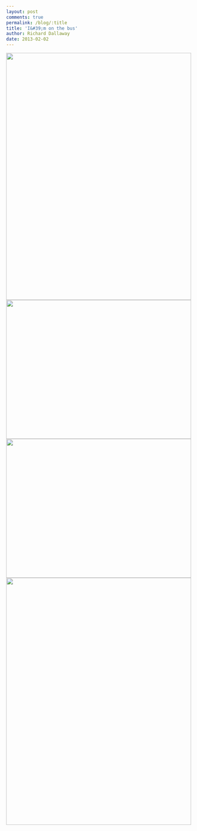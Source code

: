 ```yaml
---
layout: post
comments: true
permalink: /blog/:title
title: 'I&#39;m on the bus'
author: Richard Dallaway
date: 2013-02-02
---
```


<div><a href="http://static.skitters.dallaway.com/KIMG_20130202_134748.jpg"><img width="500" src="http://static.skitters.dallaway.com/KIMG_20130202_134748.jpg.500.jpg" height="667"></img></a></div><div><a href="http://static.skitters.dallaway.com/WIMG_20130202_134502.jpg"><img width="500" src="http://static.skitters.dallaway.com/WIMG_20130202_134502.jpg.500.jpg" height="375"></img></a></div><div><a href="http://static.skitters.dallaway.com/AIMG_20130202_134458.jpg"><img width="500" src="http://static.skitters.dallaway.com/AIMG_20130202_134458.jpg.500.jpg" height="375"></img></a></div><div><a href="http://static.skitters.dallaway.com/GIMG_20130202_134806.jpg"><img width="500" src="http://static.skitters.dallaway.com/GIMG_20130202_134806.jpg.500.jpg" height="667"></img></a></div>


     
    
